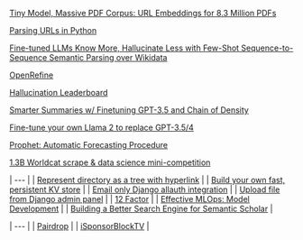 [Tiny Model, Massive PDF Corpus: URL Embeddings for 8.3 Million PDFs](https://weblog.snats.xyz/posts/2024/03/20/)

[Parsing URLs in Python](https://tkte.ch/articles/2024/03/15/parsing-urls-in-python.html)

[Fine-tuned LLMs Know More, Hallucinate Less with Few-Shot Sequence-to-Sequence Semantic Parsing over Wikidata](https://arxiv.org/abs/2305.14202)

[OpenRefine](https://openrefine.org/)

[Hallucination Leaderboard](https://github.com/vectara/hallucination-leaderboard)

[Smarter Summaries w/ Finetuning GPT-3.5 and Chain of Density](https://jxnl.github.io/instructor/blog/2023/11/05/chain-of-density/)

[Fine-tune your own Llama 2 to replace GPT-3.5/4](https://news.ycombinator.com/item?id=37484135)

[Prophet: Automatic Forecasting Procedure](https://github.com/facebook/prophet#prophet-automatic-forecasting-procedure)

[1.3B Worldcat scrape & data science mini-competition](https://annas-blog.org/worldcat-scrape.html)

| --- |
| [Represent directory as a tree with hyperlink](https://stackoverflow.com/questions/23989232/is-there-a-way-to-represent-a-directory-tree-in-a-github-readme-md) |
| [Build your own fast, persistent KV store](https://news.ycombinator.com/item?id=34793714) |
| [Email only Django allauth integration](https://learndjango.com/tutorials/django-log-in-email-not-username) |
| [Upload file from Django admin panel](https://stackoverflow.com/questions/39329196/how-to-upload-image-file-from-django-admin-panel) |
| [12 Factor](https://12factor.net/) |
| [Effective MLOps: Model Development](https://www.wandb.courses/courses/effective-mlops-model-development) |
| [Building a Better Search Engine for Semantic Scholar](https://medium.com/ai2-blog/building-a-better-search-engine-for-semantic-scholar-ea23a0b661e7) |

| --- |
| [Pairdrop](https://pairdrop.net/) |
| [iSponsorBlockTV](https://github.com/dmunozv04/iSponsorBlockTV) |
